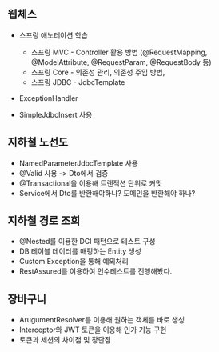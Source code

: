 ## 웹체스

- 스프링 애노테이션 학습
  - 스프링 MVC - Controller 활용 방법 (@RequestMapping, @ModelAttribute, @RequestParam, @RequestBody 등)
  - 스프링 Core - 의존성 관리, 의존성 주입 방법, 
  - 스프링 JDBC - JdbcTemplate

- ExceptionHandler
- SimpleJdbcInsert 사용



## 지하철 노선도

- NamedParameterJdbcTemplate 사용
- @Valid 사용 -> Dto에서 검증
- @Transactional을 이용해 트랜잭션 단위로 커밋
- Service에서 Dto를 반환해야하나? 도메인을 반환해야 하나?



## 지하철 경로 조회

- @Nested를 이용한 DCI 패턴으로 테스트 구성
- DB 테이블 데이터를 매핑하는 Entity 생성
- Custom Exception을 통해 예외처리
- RestAssured를 이용하여 인수테스트를 진행해봤다.



## 장바구니

- ArugumentResolver를 이용해 원하는 객체를 바로 생성
- Interceptor와 JWT 토큰을 이용해 인가 기능 구현
- 토큰과 세션의 차이점 및 장단점
